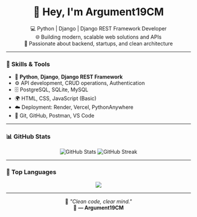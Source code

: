 

<h1 align="center">👋 Hey, I'm Argument19CM</h1>

<p align="center">
  💻 Python | Django | Django REST Framework Developer <br>
  🌐 Building modern, scalable web solutions and APIs <br>
  🚀 Passionate about backend, startups, and clean architecture
</p>

---

### 🧰 Skills & Tools

- 🐍 **Python**, **Django**, **Django REST Framework**
- ⚙️ API development, CRUD operations, Authentication
- 🗄️ PostgreSQL, SQLite, MySQL
- 🌍 HTML, CSS, JavaScript (Basic)
- ☁️ Deployment: Render, Vercel, PythonAnywhere
- 🧠 Git, GitHub, Postman, VS Code

---

### 📊 GitHub Stats

<p align="center">
  <img src="https://github-readme-stats.vercel.app/api?username=Argument19CM&show_icons=true&theme=tokyonight&hide_border=true" alt="GitHub Stats" />
  <img src="https://github-readme-streak-stats.herokuapp.com/?user=Argument19CM&theme=tokyonight&hide_border=true" alt="GitHub Streak" />
</p>

---

### 🧠 Top Languages

<p align="center">
  <img src="https://github-readme-stats.vercel.app/api/top-langs/?username=Argument19CM&layout=compact&theme=tokyonight&hide_border=true" />
</p>

---

<p align="center">
  💬 <i>"Clean code, clear mind."</i><br>
  🚀 <b>— Argument19CM</b>
</p>
